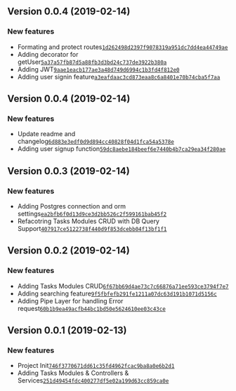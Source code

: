 ## Version 0.0.4 (2019-02-14)

### New features

- Formating and protect routes[`1d262498d2397f9078319a951dc7dd4ea44749ae`](https://github.com/libterty/task-manager/commit/1d262498d2397f9078319a951dc7dd4ea44749ae)
- Adding decorator for getUser[`5a37a57fb87d5a88fb3d3bd24c737de3922b380a`](https://github.com/libterty/task-manager/commit/5a37a57fb87d5a88fb3d3bd24c737de3922b380a)
- Adding JWT[`9aae1eacb177ae3a48d749d6994c1b3fd4f812e0`](https://github.com/libterty/task-manager/commit/9aae1eacb177ae3a48d749d6994c1b3fd4f812e0)
- Adding user signin feature[`a3eafdaac3cd873eaa8c6a8401e70b74cba5f7aa`](https://github.com/libterty/task-manager/commit/a3eafdaac3cd873eaa8c6a8401e70b74cba5f7aa)


## Version 0.0.4 (2019-02-14)

### New features

- Update readme and changelog[`6d883e3edf0d9d894cc40828f04d1fca54a5378e`](https://github.com/libterty/task-manager/commit/6d883e3edf0d9d894cc40828f04d1fca54a5378e)
- Adding user signup function[`59dc8aebe184beef6e7440b4b7ca29ea34f280ae`](https://github.com/libterty/task-manager/commit/59dc8aebe184beef6e7440b4b7ca29ea34f280ae)

## Version 0.0.3 (2019-02-14)

### New features

- Adding Postgres connection and orm settings[`ea2bfb6f0d13d9ce3d2bb526c2f599161bab45f2`](https://github.com/libterty/task-manager/commit/ea2bfb6f0d13d9ce3d2bb526c2f599161bab45f2)
- Refacotring  Tasks Modules CRUD with DB Query Support[`407917ce5122738f440d9f853dcebb04f13bf1f1`](https://github.com/libterty/task-manager/commit/407917ce5122738f440d9f853dcebb04f13bf1f1)

## Version 0.0.2 (2019-02-14)

### New features

- Adding Tasks Modules CRUD[`6f67bb69d4ae73c7c66876a71ee593ce3794f7e7`](https://github.com/libterty/task-manager/commit/6f67bb69d4ae73c7c66876a71ee593ce3794f7e7)
- Adding searching feature[`9f5fbfefb291fe1211a07dc63d191b1071d5156c`](https://github.com/libterty/task-manager/commit/9f5fbfefb291fe1211a07dc63d191b1071d5156c)
- Adding Pipe Layer for handling Error request[`60b1b9ea49acfb44bc1bd50e5624610ee03c43ce`](https://github.com/libterty/task-manager/commit/60b1b9ea49acfb44bc1bd50e5624610ee03c43ce)

## Version 0.0.1 (2019-02-13)

### New features

- Project Init[`746f3770671dd61c35fd4962fcac9ba8a0e6b2d1`](https://github.com/libterty/task-manager/commit/746f3770671dd61c35fd4962fcac9ba8a0e6b2d1)
- Adding Tasks Modules & Controllers & Services[`251d49454fdc400277df5e02a199d63cc859ca0e`](https://github.com/libterty/task-manager/commit/251d49454fdc400277df5e02a199d63cc859ca0e)